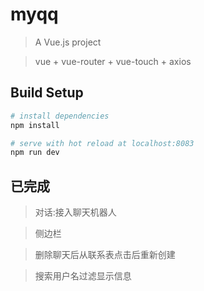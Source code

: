 # myqq

> A Vue.js project

> vue + vue-router + vue-touch + axios

## Build Setup

``` bash
# install dependencies
npm install

# serve with hot reload at localhost:8083
npm run dev


```

## 已完成 ##

> 对话:接入聊天机器人

> 侧边栏

> 删除聊天后从联系表点击后重新创建

> 搜索用户名过滤显示信息

